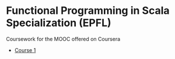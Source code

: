 # Functional Programming in Scala Specialization (EPFL)


Coursework for the MOOC offered on Coursera

+ [Course 1](https://www.coursera.org/learn/progfun1/home/welcome)
